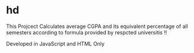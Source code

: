 # hd

This Projcect Calculates average CGPA and its equivalent percentage of all semesters according to formula provided by respcted universitis !!

Developed in JavaScript and HTML Only 


